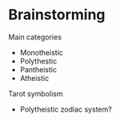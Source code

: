 # Brainstorming

Main categories

- Monotheistic
- Polythestic
- Pantheistic
- Atheistic

Tarot symbolism

- Polytheistic zodiac system?